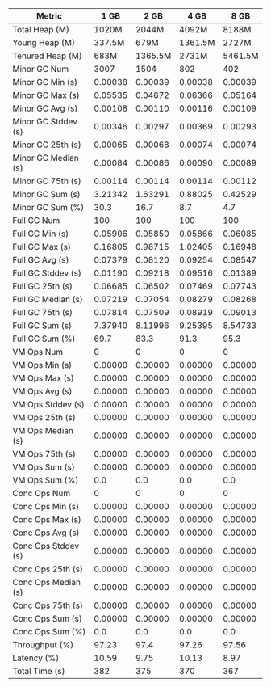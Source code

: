 | Metric | 1 GB | 2 GB | 4 GB | 8 GB |
|------|----|----|----|----|
| Total Heap (M) | 1020M | 2044M | 4092M | 8188M |
| Young Heap (M) | 337.5M | 679M | 1361.5M | 2727M |
| Tenured Heap (M) | 683M | 1365.5M | 2731M | 5461.5M |
| Minor GC Num | 3007 | 1504 | 802 | 402 |
| Minor GC Min (s) | 0.00038 | 0.00039 | 0.00038 | 0.00039 |
| Minor GC Max (s) | 0.05535 | 0.04672 | 0.06366 | 0.05164 |
| Minor GC Avg (s) | 0.00108 | 0.00110 | 0.00116 | 0.00109 |
| Minor GC Stddev (s) | 0.00346 | 0.00297 | 0.00369 | 0.00293 |
| Minor GC 25th (s) | 0.00065 | 0.00068 | 0.00074 | 0.00074 |
| Minor GC Median (s) | 0.00084 | 0.00086 | 0.00090 | 0.00089 |
| Minor GC 75th (s) | 0.00114 | 0.00114 | 0.00114 | 0.00112 |
| Minor GC Sum (s) | 3.21342 | 1.63291 | 0.88025 | 0.42529 |
| Minor GC Sum (%) | 30.3 | 16.7 | 8.7 | 4.7 |
| Full GC Num | 100 | 100 | 100 | 100 |
| Full GC Min (s) | 0.05906 | 0.05850 | 0.05866 | 0.06085 |
| Full GC Max (s) | 0.16805 | 0.98715 | 1.02405 | 0.16948 |
| Full GC Avg (s) | 0.07379 | 0.08120 | 0.09254 | 0.08547 |
| Full GC Stddev (s) | 0.01190 | 0.09218 | 0.09516 | 0.01389 |
| Full GC 25th (s) | 0.06685 | 0.06502 | 0.07469 | 0.07743 |
| Full GC Median (s) | 0.07219 | 0.07054 | 0.08279 | 0.08268 |
| Full GC 75th (s) | 0.07814 | 0.07509 | 0.08919 | 0.09013 |
| Full GC Sum (s) | 7.37940 | 8.11996 | 9.25395 | 8.54733 |
| Full GC Sum (%) | 69.7 | 83.3 | 91.3 | 95.3 |
| VM Ops Num | 0 | 0 | 0 | 0 |
| VM Ops Min (s) | 0.00000 | 0.00000 | 0.00000 | 0.00000 |
| VM Ops Max (s) | 0.00000 | 0.00000 | 0.00000 | 0.00000 |
| VM Ops Avg (s) | 0.00000 | 0.00000 | 0.00000 | 0.00000 |
| VM Ops Stddev (s) | 0.00000 | 0.00000 | 0.00000 | 0.00000 |
| VM Ops 25th (s) | 0.00000 | 0.00000 | 0.00000 | 0.00000 |
| VM Ops Median (s) | 0.00000 | 0.00000 | 0.00000 | 0.00000 |
| VM Ops 75th (s) | 0.00000 | 0.00000 | 0.00000 | 0.00000 |
| VM Ops Sum (s) | 0.00000 | 0.00000 | 0.00000 | 0.00000 |
| VM Ops Sum (%) | 0.0 | 0.0 | 0.0 | 0.0 |
| Conc Ops Num | 0 | 0 | 0 | 0 |
| Conc Ops Min (s) | 0.00000 | 0.00000 | 0.00000 | 0.00000 |
| Conc Ops Max (s) | 0.00000 | 0.00000 | 0.00000 | 0.00000 |
| Conc Ops Avg (s) | 0.00000 | 0.00000 | 0.00000 | 0.00000 |
| Conc Ops Stddev (s) | 0.00000 | 0.00000 | 0.00000 | 0.00000 |
| Conc Ops 25th (s) | 0.00000 | 0.00000 | 0.00000 | 0.00000 |
| Conc Ops Median (s) | 0.00000 | 0.00000 | 0.00000 | 0.00000 |
| Conc Ops 75th (s) | 0.00000 | 0.00000 | 0.00000 | 0.00000 |
| Conc Ops Sum (s) | 0.00000 | 0.00000 | 0.00000 | 0.00000 |
| Conc Ops Sum (%) | 0.0 | 0.0 | 0.0 | 0.0 |
| Throughput (%) | 97.23 | 97.4 | 97.26 | 97.56 |
| Latency (%) | 10.59 | 9.75 | 10.13 | 8.97 |
| Total Time (s) | 382 | 375 | 370 | 367 |
